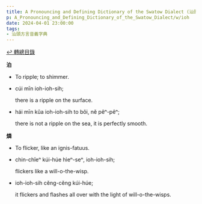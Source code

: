 ```yaml
---
title: A Pronouncing and Defining Dictionary of the Swatow Dialect (汕頭方言音義字典) / ioh
p: A_Pronouncing_and_Defining_Dictionary_of_the_Swatow_Dialect/w/ioh
date: 2024-04-01 23:00:00
tags: 
- 汕頭方言音義字典
---
```


[↩️ 轉總目錄](/A_Pronouncing_and_Defining_Dictionary_of_the_Swatow_Dialect)


**泊**
- To ripple; to shimmer.

- cúi mīn ioh-ioh-sih;

  there is a ripple on the surface.

- hái mīn kŭa ioh-ioh-sih to bŏi, nĕ pêⁿ-pêⁿ;

  there is not a ripple on the sea, it is perfectly smooth.

**燐**
- To flicker, like an ignis-fatuus.

- chin-chĭeⁿ kúi-húe hìeⁿ-seⁿ, ioh-ioh-sih;

  flickers like a will-o-the-wisp.

- ioh-ioh-sih cĕng-cĕng kúi-húe;

  it flickers and flashes all over with the light of will-o-the-wisps.